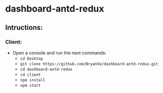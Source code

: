 # dashboard-antd-redux

## Intructions:

### Client:

  - Open a console and run the next commands:
    - `cd Desktop`
    - `git clone https://github.com/BryanVe/dashboard-antd-redux.git`
    - `cd dashboard-antd-redux`
    - `cd client`
    - `npm install`
    - `npm start`